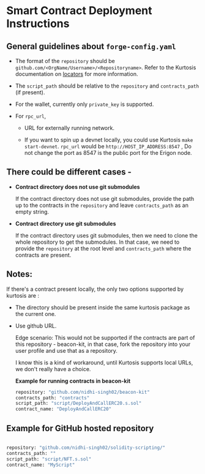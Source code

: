 # Smart Contract Deployment Instructions

## General guidelines about `forge-config.yaml`

- The format of the `repository` should be `github.com/<OrgName/Username>/<Repositoryname>`. Refer to the Kurtosis documentation on [locators](https://docs.kurtosis.com/advanced-concepts/locators) for more information.

- The `script_path` should be relative to the `repository` and `contracts_path` (if present).

- For the wallet, currently only `private_key` is supported.

- For `rpc_url`, 
    - URL for externally running network.

    - If you want to spin up a devnet locally, you could use Kurtosis `make start-devnet`.
        `rpc_url` would be `http://HOST_IP_ADDRESS:8547` , Do not change the port as 8547 is the public port for the Erigon node.



## There could be different cases -

- **Contract directory does not use git submodules**

    If the contract directory does not use git submodules, provide the path up to the contracts in the `repository` and leave `contracts_path` as an empty string.

- **Contract directory use git submodules**

    If the contract directory uses git submodules, then we need to clone the whole repository to get the submodules. In that case, we need to provide the `repository` at the root level and `contracts_path` where the contracts are present.


## Notes: 

If there's a contract present locally, the only two options supported by kurtosis are :

- The directory should be present inside the same kurtosis package as the current one.

- Use github URL.

    Edge scenario:
    This would not be supported if the contracts are part of this repository - beacon-kit, in that case, fork the repository into your user profile and use that as a repository.

    I know this is a kind of workaround, until Kurtosis supports local URLs, we don't really have a choice.

    **Example for running contracts in beacon-kit**

    ```bash
    repository: "github.com/nidhi-singh02/beacon-kit"
    contracts_path: "contracts"
    script_path: "script/DeployAndCallERC20.s.sol"
    contract_name: "DeployAndCallERC20"
    ```

## Example for GitHub hosted repository

```bash

repository: "github.com/nidhi-singh02/solidity-scripting/"
contracts_path: ""
script_path: "script/NFT.s.sol"
contract_name: "MyScript"
```
